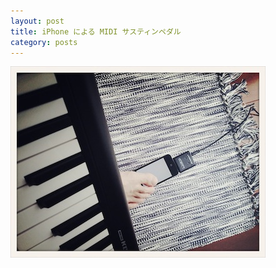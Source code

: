 ```yaml
---
layout: post
title: iPhone による MIDI サスティンペダル
category: posts
---
```


![iphone sustain pedal](/images/2013-08-25-1.jpg)